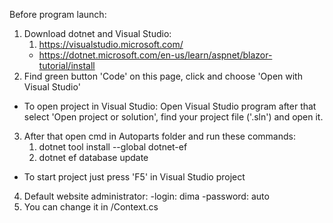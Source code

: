 Before program launch:
1. Download dotnet and Visual Studio:
   1) https://visualstudio.microsoft.com/
   - https://dotnet.microsoft.com/en-us/learn/aspnet/blazor-tutorial/install
2. Find green button 'Code' on this page, click and choose 'Open with Visual Studio'
- To open project in Visual Studio: Open Visual Studio program after that select 'Open project or solution', find your project file ('.sln') and open it.
3. After that open cmd in Autoparts folder and run these commands:
   1) dotnet tool install --global dotnet-ef
   2) dotnet ef database update
  
- To start project just press 'F5' in Visual Studio project

4. Default website administrator:
   -login: dima
   -password: auto
5. You can change it in /Context.cs
